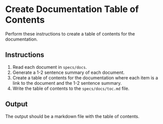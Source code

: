 # Create Documentation Table of Contents

Perform these instructions to create a table of contents for the documentation.

## Instructions

1. Read each document in `specs/docs`.
2. Generate a 1-2 sentence summary of each document.
3. Create a table of contents for the documentation where each item is a link to the document and the 1-2 sentence summary.
4. Write the table of contents to the `specs/docs/toc.md` file.

## Output

The output should be a markdown file with the table of contents.
